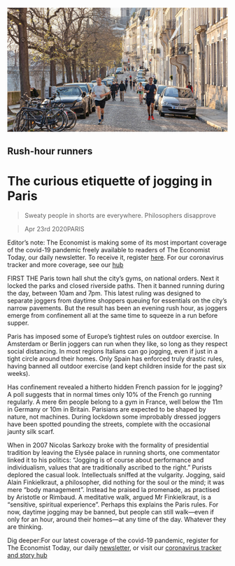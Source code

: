 ![](./images/20200425_EUP002_0.jpg)

## Rush-hour runners

# The curious etiquette of jogging in Paris

> Sweaty people in shorts are everywhere. Philosophers disapprove

> Apr 23rd 2020PARIS

Editor’s note: The Economist is making some of its most important coverage of the covid-19 pandemic freely available to readers of The Economist Today, our daily newsletter. To receive it, register [here](https://www.economist.com//newslettersignup). For our coronavirus tracker and more coverage, see our [hub](https://www.economist.com//coronavirus)

FIRST THE Paris town hall shut the city’s gyms, on national orders. Next it locked the parks and closed riverside paths. Then it banned running during the day, between 10am and 7pm. This latest ruling was designed to separate joggers from daytime shoppers queuing for essentials on the city’s narrow pavements. But the result has been an evening rush hour, as joggers emerge from confinement all at the same time to squeeze in a run before supper.

Paris has imposed some of Europe’s tightest rules on outdoor exercise. In Amsterdam or Berlin joggers can run when they like, so long as they respect social distancing. In most regions Italians can go jogging, even if just in a tight circle around their homes. Only Spain has enforced truly drastic rules, having banned all outdoor exercise (and kept children inside for the past six weeks).

Has confinement revealed a hitherto hidden French passion for le jogging? A poll suggests that in normal times only 10% of the French go running regularly. A mere 6m people belong to a gym in France, well below the 11m in Germany or 10m in Britain. Parisians are expected to be shaped by nature, not machines. During lockdown some improbably dressed joggers have been spotted pounding the streets, complete with the occasional jaunty silk scarf.

When in 2007 Nicolas Sarkozy broke with the formality of presidential tradition by leaving the Elysée palace in running shorts, one commentator linked it to his politics: “Jogging is of course about performance and individualism, values that are traditionally ascribed to the right.” Purists deplored the casual look. Intellectuals sniffed at the vulgarity. Jogging, said Alain Finkielkraut, a philosopher, did nothing for the soul or the mind; it was mere “body management”. Instead he praised la promenade, as practised by Aristotle or Rimbaud. A meditative walk, argued Mr Finkielkraut, is a “sensitive, spiritual experience”. Perhaps this explains the Paris rules. For now, daytime jogging may be banned, but people can still walk—even if only for an hour, around their homes—at any time of the day. Whatever they are thinking.

Dig deeper:For our latest coverage of the covid-19 pandemic, register for The Economist Today, our daily [newsletter](https://www.economist.com//newslettersignup), or visit our [coronavirus tracker and story hub](https://www.economist.com//coronavirus)